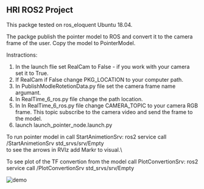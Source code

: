 ## HRI ROS2 Project

This packge tested on ros_eloquent Ubuntu 18.04.

The packge publish the pointer model to ROS and convert it to the camera frame of the user.
Copy the model to PointerModel.




Instractions:
1. In the launch flie set RealCam to False - if you work with your camera set it to True.
2. If RealCam if False change PKG_LOCATION to your computer path.
3. In  PublishModleRotetionData.py file set the camera frame name argumant. 
4. In RealTime_6_ros.py file change the path location.
5. In In RealTime_6_ros.py file change CAMERA_TOPIC to your camera RGB frame. This topic subscribe to the camera video and send the frame to the model.
4. launch launch_pointer_node.launch.py



To run pointer model in call StartAnimetionSrv: ros2 service call /StartAnimetionSrv std_srvs/srv/Empty\
to see the arrows in RVIz add Markr to visual.\

To see plot of the TF convertion from the model call PlotConvertionSrv: ros2 service call /PlotConvertionSrv std_srvs/srv/Empty

![demo](https://user-images.githubusercontent.com/57666167/209841750-a7796496-f718-472b-b1c1-6d4a393471c3.gif)